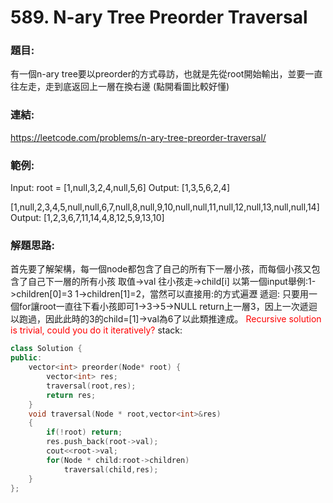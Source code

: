 # <span id="jump589">589. N-ary Tree Preorder Traversal</span>
### 題目:
有一個n-ary tree要以preorder的方式尋訪，也就是先從root開始輸出，並要一直往左走，走到底返回上一層在換右邊
(點開看圖比較好懂)
### 連結:
<a>https://leetcode.com/problems/n-ary-tree-preorder-traversal/ </a>

### 範例:
Input: root = [1,null,3,2,4,null,5,6]
Output: [1,3,5,6,2,4]

[1,null,2,3,4,5,null,null,6,7,null,8,null,9,10,null,null,11,null,12,null,13,null,null,14]
Output: [1,2,3,6,7,11,14,4,8,12,5,9,13,10]
### 解題思路:
首先要了解架構，每一個node都包含了自己的所有下一層小孩，而每個小孩又包含了自己下一層的所有小孩
取值->val 往小孩走->child[i] 以第一個input舉例:1->children[0]=3 1->children[1]=2，當然可以直接用:的方式遍瀝
遞迴:
只要用一個for讓root一直往下看小孩即可1->3->5->NULL return上一層3，因上一次遞迴以跑過，因此此時的3的child=[1]->val為6了以此類推達成。
<font color=#FF0000>Recursive solution is trivial, could you do it iteratively?</font>
stack:


```c++
class Solution {
public:
    vector<int> preorder(Node* root) {
        vector<int> res;
        traversal(root,res);
        return res;
    }
    void traversal(Node * root,vector<int>&res)
    {
        if(!root) return;
        res.push_back(root->val);
        cout<<root->val;
        for(Node * child:root->children)
            traversal(child,res);
    }
};
```